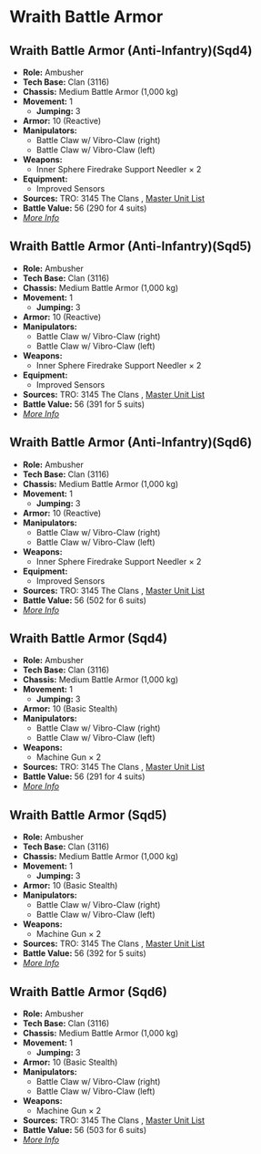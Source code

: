 # Wraith Battle Armor 

## Wraith Battle Armor (Anti-Infantry)(Sqd4) 

- **Role:** Ambusher 
- **Tech Base:** Clan (3116) 
- **Chassis:** Medium Battle Armor (1,000 kg) 
- **Movement:** 1 
  - **Jumping:** 3 
- **Armor:** 10 (Reactive) 
- **Manipulators:** 
  - Battle Claw w/ Vibro-Claw (right) 
  - Battle Claw w/ Vibro-Claw (left) 
- **Weapons:** 
  - Inner Sphere Firedrake Support Needler × 2 
- **Equipment:** 
  - Improved Sensors 
- **Sources:** TRO: 3145 The Clans , [Master Unit List](http://masterunitlist.info/Unit/Details/6237) 
- **Battle Value:** 56 (290 for 4 suits) 
- [*More Info*](wraith_battle_armor/wraith_battle_armor_anti-infantrysqd4.md) 

## Wraith Battle Armor (Anti-Infantry)(Sqd5) 

- **Role:** Ambusher 
- **Tech Base:** Clan (3116) 
- **Chassis:** Medium Battle Armor (1,000 kg) 
- **Movement:** 1 
  - **Jumping:** 3 
- **Armor:** 10 (Reactive) 
- **Manipulators:** 
  - Battle Claw w/ Vibro-Claw (right) 
  - Battle Claw w/ Vibro-Claw (left) 
- **Weapons:** 
  - Inner Sphere Firedrake Support Needler × 2 
- **Equipment:** 
  - Improved Sensors 
- **Sources:** TRO: 3145 The Clans , [Master Unit List](http://masterunitlist.info/Unit/Details/8726) 
- **Battle Value:** 56 (391 for 5 suits) 
- [*More Info*](wraith_battle_armor/wraith_battle_armor_anti-infantrysqd5.md) 

## Wraith Battle Armor (Anti-Infantry)(Sqd6) 

- **Role:** Ambusher 
- **Tech Base:** Clan (3116) 
- **Chassis:** Medium Battle Armor (1,000 kg) 
- **Movement:** 1 
  - **Jumping:** 3 
- **Armor:** 10 (Reactive) 
- **Manipulators:** 
  - Battle Claw w/ Vibro-Claw (right) 
  - Battle Claw w/ Vibro-Claw (left) 
- **Weapons:** 
  - Inner Sphere Firedrake Support Needler × 2 
- **Equipment:** 
  - Improved Sensors 
- **Sources:** TRO: 3145 The Clans , [Master Unit List](http://masterunitlist.info/Unit/Details/9089) 
- **Battle Value:** 56 (502 for 6 suits) 
- [*More Info*](wraith_battle_armor/wraith_battle_armor_anti-infantrysqd6.md) 

## Wraith Battle Armor (Sqd4) 

- **Role:** Ambusher 
- **Tech Base:** Clan (3116) 
- **Chassis:** Medium Battle Armor (1,000 kg) 
- **Movement:** 1 
  - **Jumping:** 3 
- **Armor:** 10 (Basic Stealth) 
- **Manipulators:** 
  - Battle Claw w/ Vibro-Claw (right) 
  - Battle Claw w/ Vibro-Claw (left) 
- **Weapons:** 
  - Machine Gun × 2 
- **Sources:** TRO: 3145 The Clans , [Master Unit List](http://masterunitlist.info/Unit/Details/6236) 
- **Battle Value:** 56 (291 for 4 suits) 
- [*More Info*](wraith_battle_armor/wraith_battle_armor_sqd4.md) 

## Wraith Battle Armor (Sqd5) 

- **Role:** Ambusher 
- **Tech Base:** Clan (3116) 
- **Chassis:** Medium Battle Armor (1,000 kg) 
- **Movement:** 1 
  - **Jumping:** 3 
- **Armor:** 10 (Basic Stealth) 
- **Manipulators:** 
  - Battle Claw w/ Vibro-Claw (right) 
  - Battle Claw w/ Vibro-Claw (left) 
- **Weapons:** 
  - Machine Gun × 2 
- **Sources:** TRO: 3145 The Clans , [Master Unit List](http://masterunitlist.info/Unit/Details/8725) 
- **Battle Value:** 56 (392 for 5 suits) 
- [*More Info*](wraith_battle_armor/wraith_battle_armor_sqd5.md) 

## Wraith Battle Armor (Sqd6) 

- **Role:** Ambusher 
- **Tech Base:** Clan (3116) 
- **Chassis:** Medium Battle Armor (1,000 kg) 
- **Movement:** 1 
  - **Jumping:** 3 
- **Armor:** 10 (Basic Stealth) 
- **Manipulators:** 
  - Battle Claw w/ Vibro-Claw (right) 
  - Battle Claw w/ Vibro-Claw (left) 
- **Weapons:** 
  - Machine Gun × 2 
- **Sources:** TRO: 3145 The Clans , [Master Unit List](http://masterunitlist.info/Unit/Details/9088) 
- **Battle Value:** 56 (503 for 6 suits) 
- [*More Info*](wraith_battle_armor/wraith_battle_armor_sqd6.md) 


